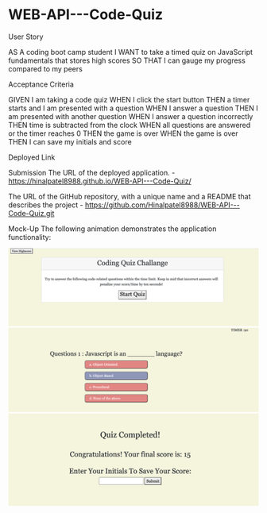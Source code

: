 # WEB-API---Code-Quiz

User Story

AS A coding boot camp student
I WANT to take a timed quiz on JavaScript fundamentals that stores high scores
SO THAT I can gauge my progress compared to my peers


Acceptance Criteria

GIVEN I am taking a code quiz
WHEN I click the start button
THEN a timer starts and I am presented with a question
WHEN I answer a question
THEN I am presented with another question
WHEN I answer a question incorrectly
THEN time is subtracted from the clock
WHEN all questions are answered or the timer reaches 0
THEN the game is over
WHEN the game is over
THEN I can save my initials and score

Deployed Link

Submission The URL of the deployed application. - https://hinalpatel8988.github.io/WEB-API---Code-Quiz/

The URL of the GitHub repository, with a unique name and a README that describes the project - https://github.com/Hinalpatel8988/WEB-API---Code-Quiz.git


Mock-Up
The following animation demonstrates the application functionality:

![Alt text](assets/images/Screenshot%202023-01-23%20at%2012.03.00%20am.png)
![Alt text](assets/images/Screenshot%202023-01-23%20at%2012.03.14%20am.png)
![Alt text](assets/images/Screenshot%202023-01-23%20at%2012.03.32%20am.png)
